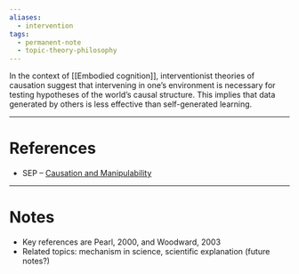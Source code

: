 ```yaml
---
aliases:
  - intervention
tags:
  - permanent-note
  - topic-theory-philosophy
---
```

In the context of [[Embodied cognition]], interventionist theories of causation suggest that intervening in one’s environment is necessary for testing hypotheses of the world’s causal structure. This implies that data generated by others is less effective than self-generated learning.

---
# References

- SEP – [Causation and Manipulability](https://plato.stanford.edu/entries/causation-mani/)

---
# Notes
- Key references are Pearl, 2000, and Woodward, 2003
- Related topics: mechanism in science, scientific explanation (future notes?)